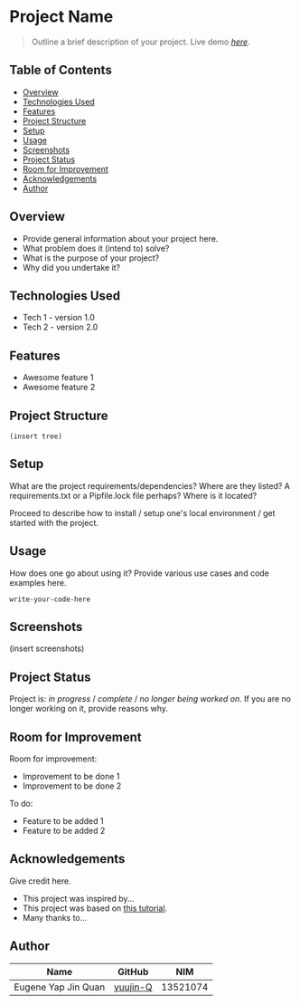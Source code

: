 # Project Name
> Outline a brief description of your project.
> Live demo [_here_](https://www.example.com). <!-- If you have the project hosted somewhere, include the link here. -->

## Table of Contents
* [Overview](#overview)
* [Technologies Used](#technologies-used)
* [Features](#features)
* [Project Structure](#project-structure)
* [Setup](#setup)
* [Usage](#usage)
* [Screenshots](#screenshots)
* [Project Status](#project-status)
* [Room for Improvement](#room-for-improvement)
* [Acknowledgements](#acknowledgements)
* [Author](#author)
<!-- * [License](#license) -->


## Overview
- Provide general information about your project here.
- What problem does it (intend to) solve?
- What is the purpose of your project?
- Why did you undertake it?
<!-- answer relevant questions to your project. -->


## Technologies Used
- Tech 1 - version 1.0
- Tech 2 - version 2.0


## Features
- Awesome feature 1
- Awesome feature 2


## Project Structure
```
(insert tree)
```


## Setup
What are the project requirements/dependencies? Where are they listed? A requirements.txt or a Pipfile.lock file perhaps? Where is it located?

Proceed to describe how to install / setup one's local environment / get started with the project.


## Usage
How does one go about using it?
Provide various use cases and code examples here.

`write-your-code-here`


## Screenshots
(insert screenshots)
<!-- ![Example screenshot](./img/screenshot.png) -->
<!-- If you have screenshots you'd like to share, include them here. -->


## Project Status
Project is: _in progress_ / _complete_ / _no longer being worked on_. If you are no longer working on it, provide reasons why.


## Room for Improvement
Room for improvement:
- Improvement to be done 1
- Improvement to be done 2
<!-- optional: TODOs -->
To do:
- Feature to be added 1
- Feature to be added 2


## Acknowledgements
Give credit here.
- This project was inspired by...
- This project was based on [this tutorial](https://www.example.com).
- Many thanks to...


## Author
| Name                   | GitHub                                            | NIM      |
|------------------------|---------------------------------------------------|----------|
| Eugene Yap Jin Quan    | [yuujin-Q](https://github.com/yuujin-Q)           | 13521074 |
<!-- insert more rows for contributors -->

<!-- Optional -->
<!-- ## License -->
<!-- This project is open source and available under the [... License](). -->

<!-- include relevant sections to your project -->
